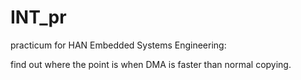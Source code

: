 # INT_pr

practicum for HAN Embedded Systems Engineering:

find out where the point is when DMA is faster than normal copying.


